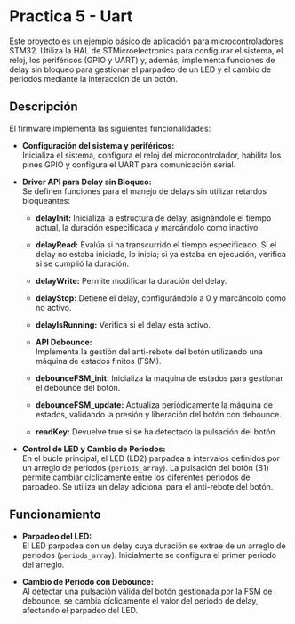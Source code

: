 # Practica 5 - Uart

Este proyecto es un ejemplo básico de aplicación para microcontroladores STM32. Utiliza la HAL de STMicroelectronics para configurar el sistema, el reloj, los periféricos (GPIO y UART) y, además, implementa funciones de delay sin bloqueo para gestionar el parpadeo de un LED y el cambio de periodos mediante la interacción de un botón.

## Descripción

El firmware implementa las siguientes funcionalidades:

- **Configuración del sistema y periféricos:**  
  Inicializa el sistema, configura el reloj del microcontrolador, habilita los pines GPIO y configura el UART para comunicación serial.

- **Driver API para Delay sin Bloqueo:**  
  Se definen funciones para el manejo de delays sin utilizar retardos bloqueantes:
  - **delayInit:** Inicializa la estructura de delay, asignándole el tiempo actual, la duración especificada y marcándolo como inactivo.
  - **delayRead:** Evalúa si ha transcurrido el tiempo especificado. Si el delay no estaba iniciado, lo inicia; si ya estaba en ejecución, verifica si se cumplió la duración.
  - **delayWrite:** Permite modificar la duración del delay.
  - **delayStop:** Detiene el delay, configurándolo a 0 y marcándolo como no activo.
  - **delayIsRunning:** Verifica si el delay esta activo.
  
  - **API Debounce:**  
  Implementa la gestión del anti-rebote del botón utilizando una máquina de estados finitos (FSM).
  - **debounceFSM_init:** Inicializa la máquina de estados para gestionar el debounce del botón.
  - **debounceFSM_update:** Actualiza periódicamente la máquina de estados, validando la presión y liberación del botón con debounce.
  - **readKey:** Devuelve true si se ha detectado la pulsación del botón.

- **Control de LED y Cambio de Periodos:**  
  En el bucle principal, el LED (LD2) parpadea a intervalos definidos por un arreglo de periodos (`periods_array`). La pulsación del botón (B1) permite cambiar cíclicamente entre los diferentes periodos de parpadeo. Se utiliza un delay adicional para el anti-rebote del botón.

## Funcionamiento

- **Parpadeo del LED:**  
  El LED parpadea con un delay cuya duración se extrae de un arreglo de periodos (`periods_array`). Inicialmente se configura el primer periodo del arreglo.

- **Cambio de Periodo con Debounce:**  
  Al detectar una pulsación válida del botón gestionada por la FSM de debounce, se cambia cíclicamente el valor del periodo de delay, afectando el parpadeo del LED.
